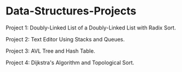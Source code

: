 # Data-Structures-Projects

Project 1: Doubly-Linked List of a Doubly-Linked List with Radix Sort.

Project 2: Text Editor Using Stacks and Queues.

Project 3: AVL Tree and Hash Table.

Project 4: Dijkstra's Algorithm and Topological Sort.
